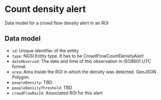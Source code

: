 # Count density alert

Data model for a crowd flow density alert in an ROI

## Data model

- `id`: Unique identifier of the entity
- `type`: NGSI Entity type. It has to be CrowdFlowCountDensityAlert
- `dateObserved`: The date and time of this observation in ISO8601 UTC format.
- `area`: Area inside the ROI in which the density was detected. GeoJSON Polygon.
- `peopleDensity`: TBD
- `peopleDensityThreshold`: TBD
- `crowdFlowRoiId`: Associated ROI for this alert
